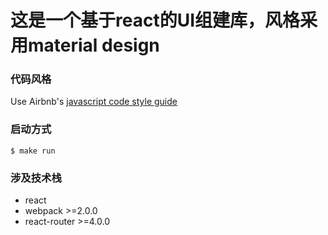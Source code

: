 # 这是一个基于react的UI组建库，风格采用material design

### 代码风格

Use Airbnb's [javascript code style guide](https://github.com/airbnb/javascript)

### 启动方式

```
$ make run
```

### 涉及技术栈

  * react  
  * webpack >=2.0.0
  * react-router >=4.0.0
